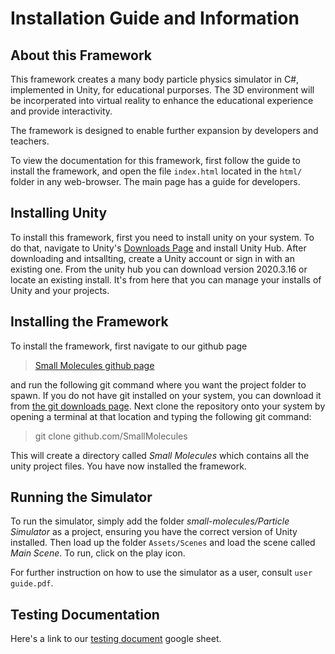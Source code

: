 # Installation Guide and Information

## About this Framework

This framework creates a many body particle physics simulator in C#, implemented in Unity, for educational purporses. The 3D environment will be incorperated into virtual reality to enhance the educational experience and provide interactivity. 

The framework is designed to enable further expansion by developers and teachers.

To view the documentation for this framework, first follow the guide to install the framework, and open the file ``index.html`` located in the ``html/`` folder in any web-browser. The main page has a guide for developers.

## Installing Unity

To install this framework, first you need to install unity on your system. To do that, navigate to Unity's [Downloads Page](https://unity.com/download) and install Unity Hub. After downloading and intsallting, create a Unity account or sign in with an existing one. From the unity hub you can download version 2020.3.16 or locate an existing install. It's from here that you can manage your installs of Unity and your projects.

## Installing the Framework

To install the framework, first navigate to our github page 

> [Small Molecules github page](https://github.com/SmallMolecules/small-molecules)

and run the following git command where you want the project folder to spawn. If you do not have git installed on your system, you can download it from [the git downloads page](https://git-scm.com/downloads). Next clone the repository onto your system by opening a terminal at that location and typing the following git command:

> git clone github.c[]()om/SmallMolecules

This will create a directory called *Small Molecules* which contains all the unity project files. You have now installed the framework.

## Running the Simulator

To run the simulator, simply add the folder *small-molecules/Particle Simulator* as a project, ensuring you have the correct version of Unity installed. Then load up the folder ``Assets/Scenes`` and load the scene called *Main Scene*. To run, click on the play icon. 

For further instruction on how to use the simulator as a user, consult ``user guide.pdf``.

## Testing Documentation

Here's a link to our [testing document](https://docs.google.com/spreadsheets/d/1wpCCPccvMUeEcXEjofOUoO43CoP6j_dKm06bM-PkwEo/edit?usp=sharing) google sheet.


